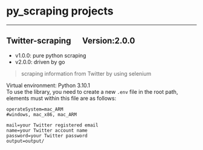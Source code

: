 # py_scraping projects
---
## Twitter-scraping &nbsp;&nbsp;&nbsp;&nbsp; Version:2.0.0
- v1.0.0: pure python scraping
- v2.0.0: driven by go
> scraping information from Twitter by using selenium  

Virtual environment: Python 3.10.1  
To use the library, you need to create a new `.env` file in the root path, elements must within this file are as follows:
```
operateSystem=mac_ARM
#windows, mac_x86, mac_ARM

mail=your Twitter registered email
name=your Twitter account name
password=your Twitter password
output=output/
```
